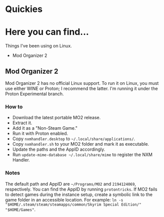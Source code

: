 # Quickies

# Here you can find...

Things I've been using on Linux.

- Mod Organizer 2

## Mod Organizer 2

Mod Organizer 2 has no official Linux support. To run it on Linux, you must use either WINE or Proton; I recommend the latter. I'm running it under the Proton Experimental branch.

### How to

- Download the latest portable MO2 release.
- Extract it.
- Add it as a "Non-Steam Game."
- Run it with Proton enabled.
- Copy `nxmhandler.desktop` to `~/.local/share/applications/`.
- Copy `nxmhandler.sh` to your MO2 folder and mark it as executable.
- Update the paths and the AppID accordingly.
- Run `update-mime-database ~/.local/share/mime` to register the NXM Handler.

### Notes

The default path and AppID are `~/Programs/MO2` and `2194124069`, respectively.
You can find the AppID by running `protontricks`.
If MO2 fails to detect games during the instance setup, create a symbolic link to the game folder in an accessible location. For example: `ln -s "$HOME/.steam/steam/steamapps/common/Skyrim Special Edition/" "$HOME/Games"`.

